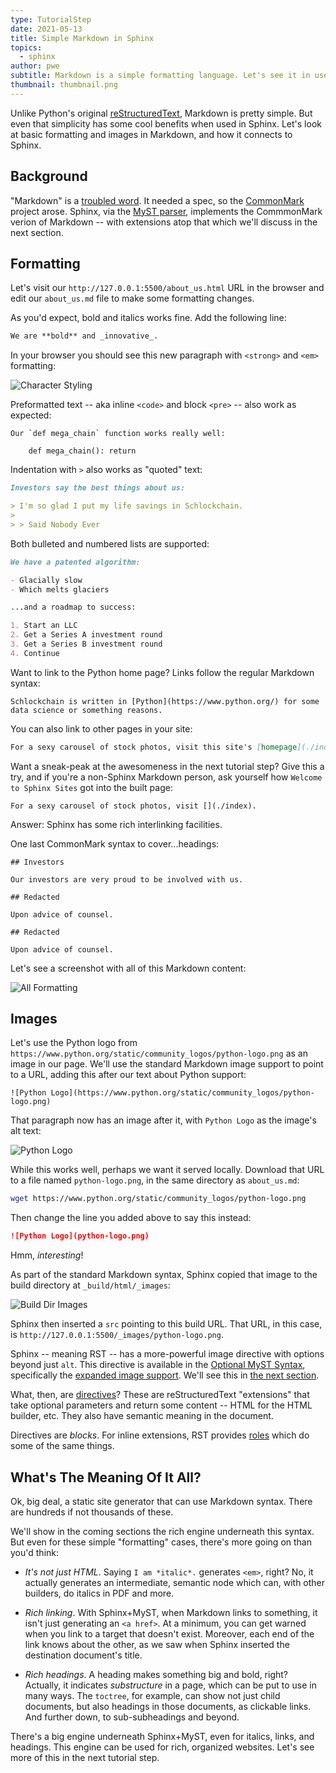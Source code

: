 ```yaml
---
type: TutorialStep
date: 2021-05-13
title: Simple Markdown in Sphinx
topics:
  - sphinx
author: pwe
subtitle: Markdown is a simple formatting language. Let's see it in use in Sphinx.
thumbnail: thumbnail.png
---
```


Unlike Python's original [reStructuredText](https://docutils.sourceforge.io/rst.html), Markdown is pretty simple.
But even that simplicity has some cool benefits when used in Sphinx.
Let's look at basic formatting and images in Markdown, and how it connects to Sphinx.

## Background

"Markdown" is a [troubled word](https://arstechnica.com/information-technology/2014/10/markdown-throwdown-what-happens-when-foss-software-gets-corporate-backing/).
It needed a spec, so the [CommonMark](https://commonmark.org) project arose.
Sphinx, via the [MyST parser](https://myst-parser.readthedocs.io/en/latest/), implements the CommmonMark verion of Markdown -- with extensions atop that which we'll discuss in the next section.

## Formatting

Let's visit our `http://127.0.0.1:5500/about_us.html` URL in the browser and edit our `about_us.md` file to make some formatting changes.

As you'd expect, bold and italics works fine. Add the following line:

```markdown
We are **bold** and _innovative_.
```

In your browser you should see this new paragraph with `<strong>` and `<em>` formatting:

![Character Styling](character_styling.png)

Preformatted text -- aka inline `<code>` and block `<pre>` -- also work as expected:

```
Our `def mega_chain` function works really well:

    def mega_chain(): return
```

Indentation with `>` also works as "quoted" text:

```markdown
Investors say the best things about us:

> I'm so glad I put my life savings in Schlockchain.
>
> > Said Nobody Ever
```

Both bulleted and numbered lists are supported:

```markdown
We have a patented algorithm:

- Glacially slow
- Which melts glaciers

...and a roadmap to success:

1. Start an LLC
2. Get a Series A investment round
3. Get a Series B investment round
4. Continue
```

Want to link to the Python home page?
Links follow the regular Markdown syntax:

```
Schlockchain is written in [Python](https://www.python.org/) for some
data science or something reasons.
```

You can also link to other pages in your site:

```markdown
For a sexy carousel of stock photos, visit this site's [homepage](./index).
```

Want a sneak-peak at the awesomeness in the next tutorial step?
Give this a try, and if you're a non-Sphinx Markdown person, ask yourself how `Welcome to Sphinx Sites` got into the built page:

```
For a sexy carousel of stock photos, visit [](./index).
```

Answer: Sphinx has some rich interlinking facilities.

One last CommonMark syntax to cover...headings:

```
## Investors

Our investors are very proud to be involved with us.

## Redacted

Upon advice of counsel.

## Redacted

Upon advice of counsel.
```

Let's see a screenshot with all of this Markdown content:

![All Formatting](all_formatting.png)

## Images

Let's use the Python logo from `https://www.python.org/static/community_logos/python-logo.png` as an image in our page.
We'll use the standard Markdown image support to point to a URL, adding this after our text about Python support:

```
![Python Logo](https://www.python.org/static/community_logos/python-logo.png)
```

That paragraph now has an image after it, with `Python Logo` as the image's alt text:

![Python Logo](logo.png)

While this works well, perhaps we want it served locally.
Download that URL to a file named `python-logo.png`, in the same directory as `about_us.md`:

```bash
wget https://www.python.org/static/community_logos/python-logo.png
```

Then change the line you added above to say this instead:

```markdown
![Python Logo](python-logo.png)
```

Hmm, _interesting_!

As part of the standard Markdown syntax, Sphinx copied that image to the build directory at `_build/html/_images`:

![Build Dir Images](build_dir_image.png)

Sphinx then inserted a `src` pointing to this build URL.
That URL, in this case, is `http://127.0.0.1:5500/_images/python-logo.png`.

Sphinx -- meaning RST -- has a more-powerful image directive with options beyond just `alt`.
This directive is available in the [Optional MyST Syntax](https://myst-parser.readthedocs.io/en/latest/using/syntax-optional.html), specifically the [expanded image support](https://myst-parser.readthedocs.io/en/latest/using/syntax-optional.html#syntax-images).
We'll see this in [the next section](../more_authoring/).

What, then, are [directives](https://www.sphinx-doc.org/en/master/usage/restructuredtext/directives.html)?
These are reStructuredText "extensions" that take optional parameters and return some content -- HTML for the HTML builder, etc.
They also have semantic meaning in the document.

Directives are _blocks_.
For inline extensions, RST provides [roles](https://www.sphinx-doc.org/en/master/usage/restructuredtext/roles.html) which do some of the same things.

## What's The Meaning Of It All?

Ok, big deal, a static site generator that can use Markdown syntax.
There are hundreds if not thousands of these.

We'll show in the coming sections the rich engine underneath this syntax.
But even for these simple "formatting" cases, there's more going on than you'd think:

- _It's not just HTML_. Saying `I am *italic*.` generates `<em>`, right?
  No, it actually generates an intermediate, semantic node which can, with other builders, do italics in PDF and more.

- _Rich linking_. With Sphinx+MyST, when Markdown links to something, it isn't just generating an `<a href>`.
  At a minimum, you can get warned when you link to a target that doesn't exist.
  Moreover, each end of the link knows about the other, as we saw when Sphinx inserted the destination document's title.

- _Rich headings_. A heading makes something big and bold, right?
  Actually, it indicates _substructure_ in a page, which can be put to use in many ways.
  The `toctree`, for example, can show not just child documents, but also headings in those documents, as clickable links.
  And further down, to sub-subheadings and beyond.

There's a big engine underneath Sphinx+MyST, even for italics, links, and headings.
This engine can be used for rich, organized websites.
Let's see more of this in the next tutorial step.
